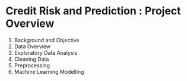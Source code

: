 # Credit Risk and Prediction : Project Overview

1. Background and Objective
2. Data Overview
3. Exploratory Data Analysis
4. Cleaning Data
5. Preprocessing
6. Machine Learning Modelling

